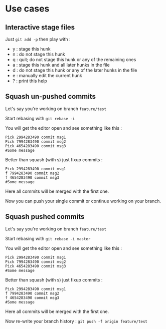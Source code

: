 # Use cases

## Interactive stage files

Just `git add -p` then play with :

* y : stage this hunk
* n : do not stage this hunk
* q : quit; do not stage this hunk or any of the remaining ones
* a : stage this hunk and all later hunks in the file
* d : do not stage this hunk or any of the later hunks in the file
* e : manually edit the current hunk
* ? : print this help

## Squash un-pushed commits

Let's say you're working on branch `feature/test`

Start rebasing with `git rebase -i`

You will get the editor open and see something like this :

```
Pick 2994283490 commit msg1
Pick 7994283490 commit msg2
Pick 4654283490 commit msg3
#Some message 
```

Better than squash (with s) just fixup commits :

```
Pick 2994283490 commit msg1
f 7994283490 commit msg2
f 4654283490 commit msg3
#Some message 
```

Here all commits will be merged with the first one.

Now you can push your single commit or continue working on your branch.

## Squash pushed commits

Let's say you're working on branch `feature/test`

Start rebasing with `git rebase -i master`

You will get the editor open and see something like this :

```
Pick 2994283490 commit msg1
Pick 7994283490 commit msg2
Pick 4654283490 commit msg3
#Some message 
```

Better than squash (with s) just fixup commits :

```
Pick 2994283490 commit msg1
f 7994283490 commit msg2
f 4654283490 commit msg3
#Some message 
```

Here all commits will be merged with the first one.

Now re-write your branch history : `git push -f origin feature/test`

